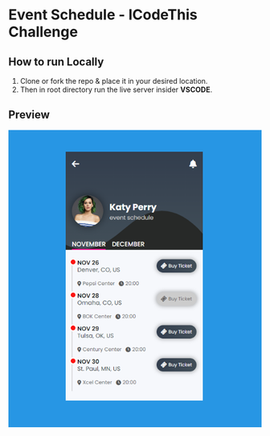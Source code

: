 # Event Schedule - ICodeThis Challenge

## How to run Locally

1. Clone or fork the repo & place it in your desired location.
2. Then in root directory run the live server insider **VSCODE**.

## Preview

![Accout Menu](./preview.png)
